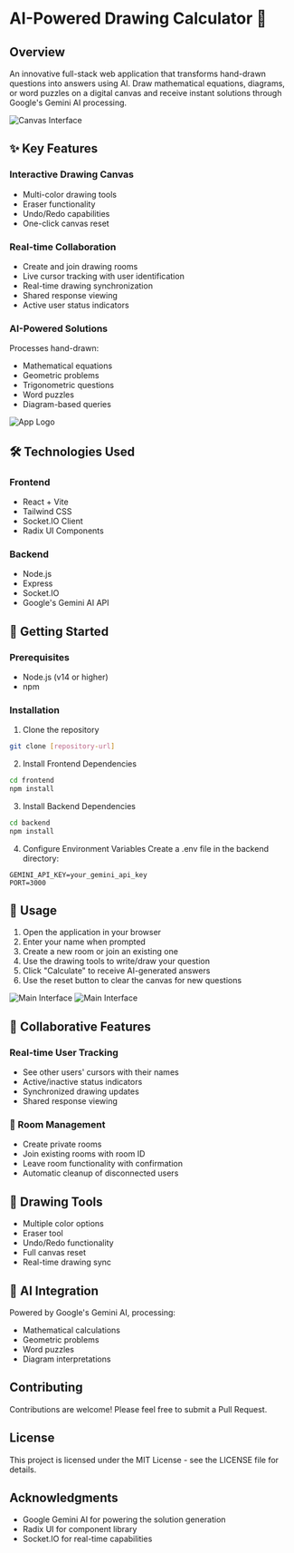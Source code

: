 # AI-Powered Drawing Calculator 🎨

## Overview
An innovative full-stack web application that transforms hand-drawn questions into answers using AI. Draw mathematical equations, diagrams, or word puzzles on a digital canvas and receive instant solutions through Google's Gemini AI processing.

![Canvas Interface](./src/assets/image.png)

## ✨ Key Features

### Interactive Drawing Canvas
- Multi-color drawing tools
- Eraser functionality
- Undo/Redo capabilities
- One-click canvas reset

### Real-time Collaboration
- Create and join drawing rooms
- Live cursor tracking with user identification
- Real-time drawing synchronization
- Shared response viewing
- Active user status indicators

### AI-Powered Solutions
Processes hand-drawn:
- Mathematical equations
- Geometric problems
- Trigonometric questions
- Word puzzles
- Diagram-based queries

![App Logo](./src/assets/react.svg)

## 🛠️ Technologies Used

### Frontend
- React + Vite
- Tailwind CSS
- Socket.IO Client
- Radix UI Components

### Backend
- Node.js
- Express
- Socket.IO
- Google's Gemini AI API

## 🚀 Getting Started

### Prerequisites
- Node.js (v14 or higher)
- npm

### Installation

1. Clone the repository
```bash
git clone [repository-url]
```

2. Install Frontend Dependencies
```bash
cd frontend
npm install
```

3. Install Backend Dependencies
```bash
cd backend
npm install
```

4. Configure Environment Variables
Create a .env file in the backend directory:
```env
GEMINI_API_KEY=your_gemini_api_key
PORT=3000
```

## 🎯 Usage

1. Open the application in your browser
2. Enter your name when prompted
3. Create a new room or join an existing one
4. Use the drawing tools to write/draw your question
5. Click "Calculate" to receive AI-generated answers
6. Use the reset button to clear the canvas for new questions

![Main Interface](./src/assets/image.png)
![Main Interface](./src/assets/home.png)

## 🤝 Collaborative Features

### Real-time User Tracking
- See other users' cursors with their names
- Active/inactive status indicators
- Synchronized drawing updates
- Shared response viewing

### 🔐 Room Management
- Create private rooms
- Join existing rooms with room ID
- Leave room functionality with confirmation
- Automatic cleanup of disconnected users

## 🎨 Drawing Tools
- Multiple color options
- Eraser tool
- Undo/Redo functionality
- Full canvas reset
- Real-time drawing sync

## 🤖 AI Integration

Powered by Google's Gemini AI, processing:
- Mathematical calculations
- Geometric problems
- Word puzzles
- Diagram interpretations

## Contributing
Contributions are welcome! Please feel free to submit a Pull Request.

## License
This project is licensed under the MIT License - see the LICENSE file for details.

## Acknowledgments
- Google Gemini AI for powering the solution generation
- Radix UI for component library
- Socket.IO for real-time capabilities
